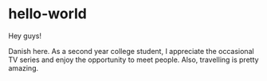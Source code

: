 # hello-world

Hey guys!

Danish here. As a second year college student, I appreciate the occasional TV series and enjoy the opportunity to meet people. Also, travelling is pretty amazing.

